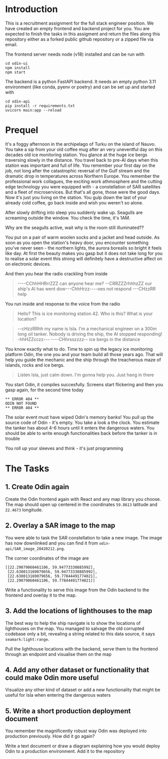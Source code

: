 # Introduction

This is a recruitment assignment for the full stack engineer position. We have created an empty frontend and backend project for you. You are expected to finish the tasks in this assigment and return the files along this repository either as a forked public github repository or a zipped file via email.

The frontend server needs node (v18) installed and can be run with

```
cd odin-ui
npm install
npm start
```

The backend is a python FastAPI backend. It needs an empty python 3.11 environment (like conda, pyenv or poetry) and can be set up and started with

```
cd odin-api
pip install -r requirements.txt
uvicorn main:app --reload
```

# Prequel

It's a foggy afternoon in the archipelago of Turku on the island of Nauvo. You take a sip from your old coffee mug after an very uneventful day on this decades old ice monitoring station. You glance at the huge ice bergs traversing slowly in the distance. You travel back to pre-AI days when this station was important and full of life. You remember your first day on the job, not long after the catastrophic reversal of the Gulf stream and the dramatic drop in temperatures across Northern Europe. You remember the professional work collagues, the exciting work athmosphere and the cutting edge technology you were equipped with - a constellation of SAR satellites and a fleet of microservices. But that's all gone, those were the good days. Now it's just you living on the station. You gulp down the last of your already cold coffee, go back inside and wish you weren't so alone.

After slowly drifting into sleep you suddenly wake up. Seagulls are screaming outside the window. You check the time, it's 1AM.

Why are the seagulls active, wait why is the room still illuminated??

You put on a pair of warm woolen socks and a jacket and head outside. As soon as you open the station's heavy door, you encounter something you've never seen - the northern lights, the aurora borealis so bright it feels like day. At first the beauty makes you gasp but it does not take long for you to realise a solar event this strong will definitely have a destructive affect on on electronic devices.

And then you hear the radio crackling from inside

> ----CChhHHRrrZZZ can anyone hear me? --CRRZZZrhhhzZZ
> our ship's AI has went dow---ChhHrzz----oes not respond
> ---CHzzRR help

You run inside and response to the voice from the radio

> Hello? This is ice monitoring station 42. Who is this? What is your location?

> --cHzzRRhh my name is Isla. I'm a mechanical engineer on a 300m long oil tanker.
> Nobody is driving the ship, the AI stopped responding! -hhHZZcczz---
> ----CHhrsszzzz-- ice bergs in the distance

You know exactly what to do. Time to spin up the legacy ice monitoring platform Odin, the one you and your team build all those years ago. That will help you guide the mechanic and the ship through the treacherous maze of islands, rocks and ice bergs.

> Listen Isla, just calm down. I'm gonna help you. Just hang in there

You start Odin, it compiles succesfully. Screens start flickering and then you gasp again, for the second time today

```
** ERROR 404 **
ODIN NOT FOUND
** ERROR 404 **
```

The solar event must have wiped Odin's memory banks! You pull up the source code of Odin - it's empty. You take a look a the clock. You estimate the tanker has about 4-6 hours until it enters the dangerous waters. You should be able to write enough functionalities back before the tanker is in trouble

You roll up your sleeves and think - it's just programming

# The Tasks

## 1. Create Odin again

Create the Odin frontend again with React and any map library you choose. The map should open up centered in the coordinates `59.8613` latitude and `22.4673` longitude.

## 2. Overlay a SAR image to the map

You were able to task the SAR constellation to take a new image. The image has now downlinked and you can find it from `odin-api/SAR_image_20420212.png`.

The corner coordinates of the image are

```
[[22.29079060461106, 59.94773330885992],
 [22.638013169079656, 59.94773330885992],
 [22.638013169079656, 59.77844491774021],
 [22.29079060461106, 59.77844491774021]]
```

Write a functionality to serve this image from the Odin backend to the frontend and overlay it to the map.

## 3. Add the locations of lighthouses to the map

The best way to help the ship navigate is to show the locations of lighthouses on the map. You managed to salvage the old corrupted codebase only a bit, revealing a string related to this data source, it says `seamark:light:range`.

Pull the lighthouse locations with the backend, serve them to the frontend through an endpoint and visualise them on the map

## 4. Add any other dataset or functionality that could make Odin more useful

Visualize any other kind of dataset or add a new functionality that might be useful for Isla when entering the dangerous waters

## 5. Write a short production deployment document

You remember the magnificently robust way Odin was deployed into production previously. How did it go again?

Write a text document or draw a diagram explaining how you would deploy Odin to a production environment. Add it to the repository
